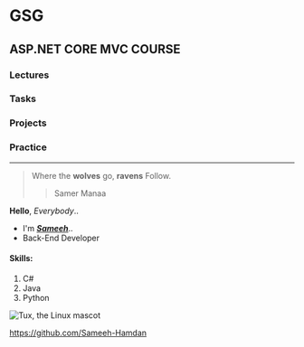 # GSG

## ASP.NET CORE MVC COURSE

### Lectures
### Tasks
### Projects
### Practice

***

>Where the **wolves** go, **ravens** Follow.
>
>>Samer Manaa

**Hello**,  *Everybody*..<br>
 - I'm [***Sameeh***](https://www.facebook.com/profile.php?id=100024038503828)..
 - Back-End Developer

#### Skills:

1. C#
2. Java
3. Python

![Tux, the Linux mascot](https://mdg.imgix.net/assets/images/tux.png?auto=format&fit=clip&q=40&w=100)

<https://github.com/Sameeh-Hamdan>

